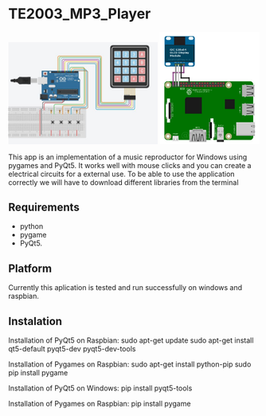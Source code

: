 # TE2003_MP3_Player
<img src="connections/Arduino.JPG" width=300>  <img src="connections/oled.jpg" width=200>

This app is an implementation of a music reproductor for Windows using pygames and PyQt5. It works well with mouse clicks and you can create a electrical circuits for a external use.
To be able to use the application correctly we will have to download different libraries from the terminal

## Requirements
* python
* pygame
* PyQt5.

## Platform
Currently this aplication is tested and run successfully on windows and raspbian.

## Instalation
Installation of PyQt5 on Raspbian:
sudo apt-get update
sudo apt-get install qt5-default 
pyqt5-dev pyqt5-dev-tools

Installation of Pygames on Raspbian:
sudo apt-get install python-pip
sudo pip install pygame


Installation of PyQt5 on Windows:
pip install pyqt5-tools

Installation of Pygames on Raspbian:
pip install pygame
